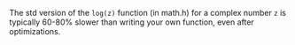 The std version of the `log(z)` function (in math.h) for a complex number `z` is typically 60-80% slower than writing your own function, even after optimizations.
